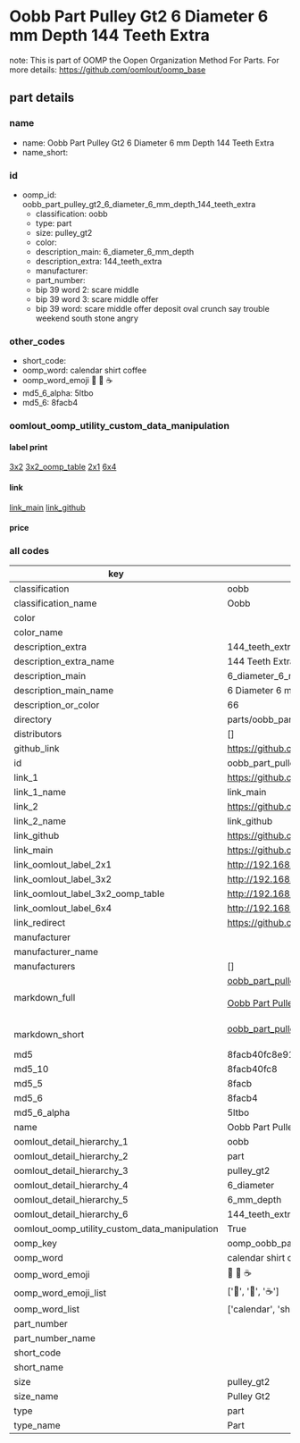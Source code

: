 # Oobb Part Pulley Gt2 6 Diameter 6 mm Depth 144 Teeth Extra  

note: This is part of OOMP the Oopen Organization Method For Parts. For more details: https://github.com/oomlout/oomp_base

##  part details
  







### name
* name: Oobb Part Pulley Gt2 6 Diameter 6 mm Depth 144 Teeth Extra
* name_short: 
### id
* oomp_id: oobb_part_pulley_gt2_6_diameter_6_mm_depth_144_teeth_extra
  * classification: oobb
  * type: part
  * size: pulley_gt2
  * color: 
  * description_main: 6_diameter_6_mm_depth
  * description_extra: 144_teeth_extra
  * manufacturer: 
  * part_number: 
  * bip 39 word 2: scare middle
  * bip 39 word 3: scare middle offer
  * bip 39 word: scare middle offer deposit oval crunch say trouble weekend south stone angry

### other_codes
* short_code: 
* oomp_word: calendar shirt coffee
* oomp_word_emoji :calendar: :shirt: :coffee:
* md5_6_alpha: 5ltbo
* md5_6: 8facb4






### oomlout_oomp_utility_custom_data_manipulation
#### label print
[3x2](http://192.168.1.245:1112/?label=oomp%205ltbo)
[3x2_oomp_table](http://192.168.1.108:1112/?label=oomp%205ltbo)
[2x1](http://192.168.1.242:1112/?label=oomp%205ltbo)
[6x4](http://192.168.1.55:1112/?label=oomp%205ltbo)    

#### link

[link_main](https://github.com/oomlout/oomlout_oomp_version_1_messy/tree/main/parts/oobb_part_pulley_gt2_6_diameter_6_mm_depth_144_teeth_extra) [link_github](https://github.com/oomlout/oomlout_oomp_version_1_messy/tree/main/parts/oobb_part_pulley_gt2_6_diameter_6_mm_depth_144_teeth_extra)                             

#### price







### all codes 
| key | value |  
| --- | --- |  
| classification | oobb |  
| classification_name | Oobb |  
| color |  |  
| color_name |  |  
| description_extra | 144_teeth_extra |  
| description_extra_name | 144 Teeth Extra |  
| description_main | 6_diameter_6_mm_depth |  
| description_main_name | 6 Diameter 6 mm Depth |  
| description_or_color | 66 |  
| directory | parts/oobb_part_pulley_gt2_6_diameter_6_mm_depth_144_teeth_extra |  
| distributors | [] |  
| github_link | https://github.com/oomlout/oomlout_oomp_part_src/tree/main/parts/oobb_part_pulley_gt2_6_diameter_6_mm_depth_144_teeth_extra |  
| id | oobb_part_pulley_gt2_6_diameter_6_mm_depth_144_teeth_extra |  
| link_1 | https://github.com/oomlout/oomlout_oomp_version_1_messy/tree/main/parts/oobb_part_pulley_gt2_6_diameter_6_mm_depth_144_teeth_extra |  
| link_1_name | link_main |  
| link_2 | https://github.com/oomlout/oomlout_oomp_version_1_messy/tree/main/parts/oobb_part_pulley_gt2_6_diameter_6_mm_depth_144_teeth_extra |  
| link_2_name | link_github |  
| link_github | https://github.com/oomlout/oomlout_oomp_version_1_messy/tree/main/parts/oobb_part_pulley_gt2_6_diameter_6_mm_depth_144_teeth_extra |  
| link_main | https://github.com/oomlout/oomlout_oomp_version_1_messy/tree/main/parts/oobb_part_pulley_gt2_6_diameter_6_mm_depth_144_teeth_extra |  
| link_oomlout_label_2x1 | http://192.168.1.242:1112/?label=oomp%205ltbo |  
| link_oomlout_label_3x2 | http://192.168.1.245:1112/?label=oomp%205ltbo |  
| link_oomlout_label_3x2_oomp_table | http://192.168.1.108:1112/?label=oomp%205ltbo |  
| link_oomlout_label_6x4 | http://192.168.1.55:1112/?label=oomp%205ltbo |  
| link_redirect | https://github.com/oomlout/oomlout_oomp_version_1_messy/tree/main/parts/oobb_part_pulley_gt2_6_diameter_6_mm_depth_144_teeth_extra |  
| manufacturer |  |  
| manufacturer_name |  |  
| manufacturers | [] |  
| markdown_full | [oobb_part_pulley_gt2_6_diameter_6_mm_depth_144_teeth_extra](none)<br>[](none)<br>[Oobb Part Pulley Gt2 6 Diameter 6 Mm Depth 144 Teeth Extra](none)<br><br> |  
| markdown_short | [oobb_part_pulley_gt2_6_diameter_6_mm_depth_144_teeth_extra](none)<br><br> |  
| md5 | 8facb40fc8e917fcd3ced3b132e31602 |  
| md5_10 | 8facb40fc8 |  
| md5_5 | 8facb |  
| md5_6 | 8facb4 |  
| md5_6_alpha | 5ltbo |  
| name | Oobb Part Pulley Gt2 6 Diameter 6 mm Depth 144 Teeth Extra |  
| oomlout_detail_hierarchy_1 | oobb |  
| oomlout_detail_hierarchy_2 | part |  
| oomlout_detail_hierarchy_3 | pulley_gt2 |  
| oomlout_detail_hierarchy_4 | 6_diameter |  
| oomlout_detail_hierarchy_5 | 6_mm_depth |  
| oomlout_detail_hierarchy_6 | 144_teeth_extra |  
| oomlout_oomp_utility_custom_data_manipulation | True |  
| oomp_key | oomp_oobb_part_pulley_gt2_6_diameter_6_mm_depth_144_teeth_extra |  
| oomp_word | calendar shirt coffee |  
| oomp_word_emoji | :calendar: :shirt: :coffee: |  
| oomp_word_emoji_list | [':calendar:', ':shirt:', ':coffee:'] |  
| oomp_word_list | ['calendar', 'shirt', 'coffee'] |  
| part_number |  |  
| part_number_name |  |  
| short_code |  |  
| short_name |  |  
| size | pulley_gt2 |  
| size_name | Pulley Gt2 |  
| type | part |  
| type_name | Part |  

